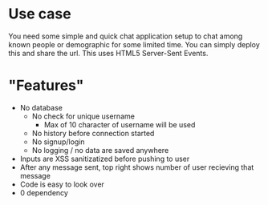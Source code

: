 # Use case

You need some simple and quick chat application setup to chat among known people or
demographic for some limited time. You can simply deploy this and share the url.
This uses HTML5 Server-Sent Events.

# "Features"

+ No database
    + No check for unique username
        + Max of 10 character of username will be used
    + No history before connection started
    + No signup/login
    + No logging / no data are saved anywhere
+ Inputs are XSS sanitizatized before pushing to user
+ After any message sent, top right shows number of user recieving that message
+ Code is easy to look over
+ 0 dependency